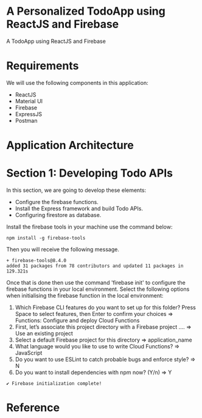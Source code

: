 # A Personalized TodoApp using ReactJS and Firebase
A TodoApp using ReactJS and Firebase

# Requirements

We will use the following components in this application:

- ReactJS
- Material UI
- Firebase
- ExpressJS
- Postman


# Application Architecture
[](https://www.freecodecamp.org/news/content/images/2020/04/TodoApp-1.png)

# Section 1: Developing Todo APIs
In this section, we are going to develop these elements:

- Configure the firebase functions.
- Install the Express framework and build Todo APIs.
- Configuring firestore as database.

Install the firebase tools in your machine use the command below:

```npm install -g firebase-tools```

Then you will receive the following message.

```
+ firebase-tools@8.4.0
added 31 packages from 78 contributors and updated 11 packages in 129.321s
```

Once that is done then use the command 'firebase init' to configure the firebase functions in your local environment. Select the following options when initialising the firebase function in the local environment:

1. Which Firebase CLI features do you want to set up for this folder? Press Space to select features, then Enter to confirm your choices => Functions: Configure and deploy Cloud Functions
2. First, let’s associate this project directory with a Firebase project …. => Use an existing project
3. Select a default Firebase project for this directory => application_name
4. What language would you like to use to write Cloud Functions? => JavaScript
5. Do you want to use ESLint to catch probable bugs and enforce style? => N
6. Do you want to install dependencies with npm now? (Y/n) => Y


```
✔ Firebase initialization complete!
```

# Reference
